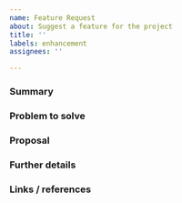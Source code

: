 ```yaml
---
name: Feature Request
about: Suggest a feature for the project
title: ''
labels: enhancement
assignees: ''

---
```


<!---
Please read this!

Before opening a new issue, please verify the issue isn't a duplicate.
Do a basic search for relevant keywords while filtering by the "enhancement" label.
If it is found to be a duplicate, it will marked as a duplicate and closed.

Please remove any of the optional sections from the issue that you do not
have information for.

If there is not enough information, we will work with you 
to get the relevant details.
--->

### Summary


<!--- Concisely summarize what the feature is. --->

### Problem to solve


<!--- What problem do we are we trying to solve? --->

### Proposal


<!--- How are we going to solve the problem? --->

### Further details
<!--- Optional --->


<!--- Include use cases, benefits, goals, or any other details 
that will help us understand the problem better. --->

### Links / references
<!--- Optional --->


<!--- List any relevant links and references for this issue. --->

